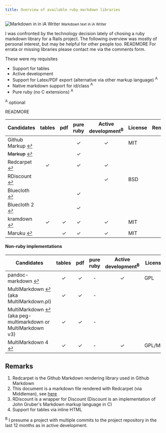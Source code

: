 ```yaml
---
title: Overview of available ruby markdown libraries
---
```


![Markdown in in iA Writer](/blog/2013-09-19-ruby-markdown-libraries/teaser.gif)
<small>Markdown text in iA Writer</small>

I was confronted by the technology decision lately of chosing a ruby
markdown library for a Rails project. The following overview was mostly
of personal interest, but may be helpful for other people too. READMORE
For errata or missing libraries please contact me via the comments form.

These were my requisites

* Support for tables
* Active development
* Support for Latex/PDF export (alternative via other markup language) <sup>A</sup>
* Native markdown support for id/class <sup>A</sup>
* Pure ruby (no C extensions) <sup>A</sup>

<sup>A</sup> optional

READMORE

| Candidates                  | tables   | pdf   | pure ruby      | Active development<sup>B</sup>   | License | Remarks  |
| ----------                  | :------: | :---: | :------------: | :------------------: | ------- | -------: |
| Github Markup [↩][ghmd]     |          |       | ✓              | ✓                    | MIT     | 1        |
| ~~Markup~~ [↩][markup]      |          |       | ✓              |                      |         |          |
| Redcarpet [↩][redcarpet]    | ✓        |       | ✓              | ✓                    |         | 1, 2     |
| RDiscount [↩][rdiscount]    |          |       |                | ✓                    | BSD     | 3        |
| Bluecloth [↩][bluecloth]    |          |       | ✓              |                      |         |          |
| Bluecloth 2 [↩][bluecloth2] |          |       | ✓              |                      |         |          |
| kramdown [↩][kramdown]      | ✓        | ✓     | ✓              | ✓                    | MIT     |          |
| Maruku [↩][maruku]          |          | ✓     | ✓              | ✓                    | MIT     | 4        |

#### Non-ruby implementations

| Candidates                                                                         | tables   | pdf   | pure ruby      | Active development<sup>B</sup> | License | Remarks  |
| ----------                                                                         | :------: | :---: | :------------: | :----------------------------: | ------- | -------: |
| pandoc-markdown [↩][pandoc]                                                        | ✓        | ✓     | -              | ✓                              | GPL     |          |
| MultiMarkdown [↩][multimarkdownpl] <br>(aka MultiMarkdown.pl)                      | ✓        | ✓     | -              |                                |         |          |
| MultiMarkdown [↩][multimarkdownv3] <br>(aka peg-multimarkdown or MultiMarkdown v3) | ✓        | ✓     | -              |                                |         |          |
| MultiMarkdown 4 [↩][multimarkdownv4]                                               | ✓        | ✓     | -              | ✓                              | GPL/MIT |          |

## Remarks

1. Redcarpet is the Github Markdown rendering library used in Github Markdown
2. This document is a markdown file rendered with Redcarpet (via Middleman), see [here][1]
3. RDiscount is a wrapper for Discount (Discount is an implementation of John Gruber's Markdown markup language in C)
4. Support for tables via inline HTML

<sup>B</sup> I presume a project with multiple commits to the project repository in the last 12
months as in active development.

[1]: https://github.com/gorillasoftware/gorillasoftware/blob/master/source/blog/2013-09-19-ruby-markdown-libraries.markdown

[ghmd]: https://github.com/github/markup
[markup]: https://github.com/jameswilding/markup
[redcarpet]: https://github.com/vmg/redcarpet
[rdiscount]: https://github.com/davidfstr/rdiscount
[bluecloth]: https://github.com/mislav/bluecloth/
[bluecloth2]: https://github.com/ged/bluecloth
[kramdown]: https://github.com/gettalong/kramdown
[maruku]: https://github.com/bhollis/maruku

[pandoc]: http://johnmacfarlane.net/pandoc/
[multimarkdownpl]: https://github.com/fletcher/MultiMarkdown
[multimarkdownv3]: https://github.com/fletcher/peg-multimarkdown
[multimarkdownv4]: https://github.com/fletcher/MultiMarkdown-4
